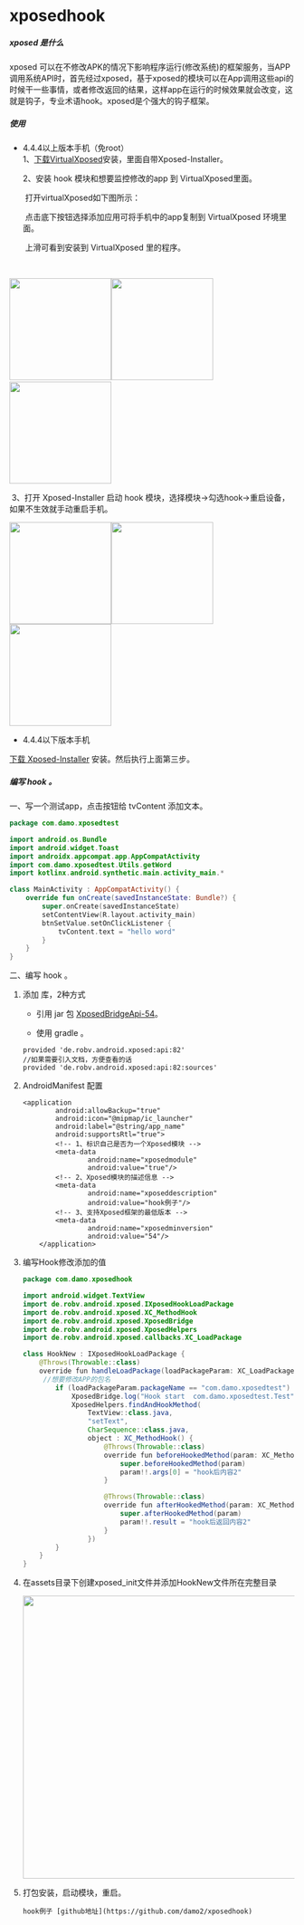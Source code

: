 

# xposedhook

##### xposed 是什么

xposed 可以在不修改APK的情况下影响程序运行(修改系统)的框架服务，当APP调用系统API时，首先经过xposed，基于xposed的模块可以在App调用这些api的时候干一些事情，或者修改返回的结果，这样app在运行的时候效果就会改变，这就是钩子，专业术语hook。xposed是个强大的钩子框架。



##### 使用

- 4.4.4以上版本手机（免root）  
  1、[下载VirtualXposed](https://github.com/damo2/xposedhook/raw/master/testapk/VirtualXposed_AOSP_0.17.3.apk)安装，里面自带Xposed-Installer。  

  2、安装 hook 模块和想要监控修改的app 到 VirtualXposed里面。

  ​	打开virtualXposed如下图所示：

  ​	点击底下按钮选择添加应用可将手机中的app复制到 VirtualXposed 环境里面。

  ​	上滑可看到安装到 VirtualXposed 里的程序。

  ​	

​		<img src="https://github.com/damo2/xposedhook/raw/master/testapk/image/img1.webp" width="180"/><img src="https://github.com/damo2/xposedhook/raw/master/testapk/image/img2.webp" width="180"/><img src="https://github.com/damo2/xposedhook/raw/master/testapk/image/img3.webp" width="180"/>



​		3、打开 Xposed-Installer 启动 hook 模块，选择模块->勾选hook->重启设备，如果不生效就手动重启手机。

<img src="https://github.com/damo2/xposedhook/raw/master/testapk/image/img4.webp" width="180"/><img src="https://github.com/damo2/xposedhook/raw/master/testapk/image/img5.webp" width="180"/><img src="https://github.com/damo2/xposedhook/raw/master/testapk/image/img6.webp" width="180"/>



- 4.4.4以下版本手机

[下载 Xposed-Installer](https://github.com/damo2/xposedhook/blob/master/testapk/de.robv.android.xposed.installer_v33_36570c.apk) 安装。然后执行上面第三步。







##### 编写 hook 。




一、写一个测试app，点击按钮给 tvContent 添加文本。

```kotlin
package com.damo.xposedtest

import android.os.Bundle
import android.widget.Toast
import androidx.appcompat.app.AppCompatActivity
import com.damo.xposedtest.Utils.getWord
import kotlinx.android.synthetic.main.activity_main.*

class MainActivity : AppCompatActivity() {
    override fun onCreate(savedInstanceState: Bundle?) {
        super.onCreate(savedInstanceState)
        setContentView(R.layout.activity_main)
        btnSetValue.setOnClickListener {
            tvContent.text = "hello word"
        }
    }
}
```

二、编写 hook 。

1. 添加 库，2种方式

   - 引用 jar 包 [XposedBridgeApi-54](https://github.com/damo2/xposedhook/raw/master/app/lib/XposedBridgeApi-54.jar)。

   - 使用 gradle 。

   ```
   provided 'de.robv.android.xposed:api:82'
   //如果需要引入文档，方便查看的话
   provided 'de.robv.android.xposed:api:82:sources'
   ```

   

2. AndroidManifest 配置

   ```
   <application
           android:allowBackup="true"
           android:icon="@mipmap/ic_launcher"
           android:label="@string/app_name"
           android:supportsRtl="true">
           <!-- 1、标识自己是否为一个Xposed模块 -->
           <meta-data
                   android:name="xposedmodule"
                   android:value="true"/>
           <!-- 2、Xposed模块的描述信息 -->
           <meta-data
                   android:name="xposeddescription"
                   android:value="hook例子"/>
           <!-- 3、支持Xposed框架的最低版本 -->
           <meta-data
                   android:name="xposedminversion"
                   android:value="54"/>
       </application>
   
   ```

   

3. 编写Hook修改添加的值

   ```java
   package com.damo.xposedhook
   
   import android.widget.TextView
   import de.robv.android.xposed.IXposedHookLoadPackage
   import de.robv.android.xposed.XC_MethodHook
   import de.robv.android.xposed.XposedBridge
   import de.robv.android.xposed.XposedHelpers
   import de.robv.android.xposed.callbacks.XC_LoadPackage
   
   class HookNew : IXposedHookLoadPackage {
       @Throws(Throwable::class)
       override fun handleLoadPackage(loadPackageParam: XC_LoadPackage.LoadPackageParam) {
       	//想要修改APP的包名
           if (loadPackageParam.packageName == "com.damo.xposedtest") {
               XposedBridge.log("Hook start  com.damo.xposedtest.Test")
               XposedHelpers.findAndHookMethod(
                   TextView::class.java,
                   "setText",
                   CharSequence::class.java,
                   object : XC_MethodHook() {
                       @Throws(Throwable::class)
                       override fun beforeHookedMethod(param: XC_MethodHook.MethodHookParam?) {
                           super.beforeHookedMethod(param)
                           param!!.args[0] = "hook后内容2"
                       }
   
                       @Throws(Throwable::class)
                       override fun afterHookedMethod(param: XC_MethodHook.MethodHookParam?) {
                           super.afterHookedMethod(param)
                           param!!.result = "hook后返回内容2"
                       }
                   })
           }
       }
   }
   
   ```

   

4. 在assets目录下创建xposed_init文件并添加HookNew文件所在完整目录

   <img src="https://github.com/damo2/xposedhook/raw/master/testapk/image/img8.webp" width="500"/>

5. 打包安装，启动模块，重启。

       hook例子 [github地址](https://github.com/damo2/xposedhook)